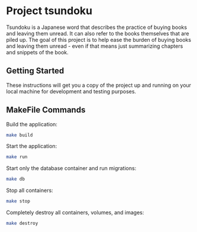 # Project tsundoku

Tsundoku is a Japanese word that describes the practice of buying books and leaving them unread. It can also refer to the books themselves that are piled up. The goal of this project is to help ease the burden of buying books and leaving them unread - even if that means just summarizing chapters and snippets of the book.

## Getting Started

These instructions will get you a copy of the project up and running on your local machine for development and testing purposes.

## MakeFile Commands

Build the application:

```bash
make build
```

Start the application:

```bash
make run
```

Start only the database container and run migrations:

```bash
make db
```

Stop all containers:

```bash
make stop
```

Completely destroy all containers, volumes, and images:

```bash
make destroy
```
